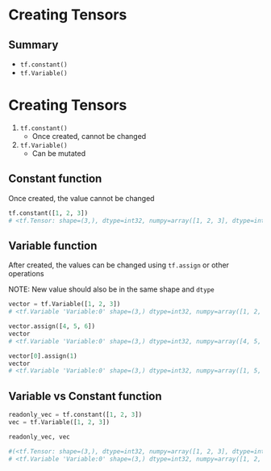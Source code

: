 # Creating Tensors

## Summary

- `tf.constant()`
- `tf.Variable()`

# Creating Tensors

1. `tf.constant()`
   - Once created, cannot be changed
2. `tf.Variable()`
   - Can be mutated

## Constant function

Once created, the value cannot be changed

```python
tf.constant([1, 2, 3])
# <tf.Tensor: shape=(3,), dtype=int32, numpy=array([1, 2, 3], dtype=int32)>
```

## Variable function

After created, the values can be changed using `tf.assign` or other operations

NOTE: New value should also be in the same shape and `dtype`

```python
vector = tf.Variable([1, 2, 3])
# <tf.Variable 'Variable:0' shape=(3,) dtype=int32, numpy=array([1, 2, 3], dtype=int32)>

vector.assign([4, 5, 6])
vector
# <tf.Variable 'Variable:0' shape=(3,) dtype=int32, numpy=array([4, 5, 6], dtype=int32)>

vector[0].assign(1)
vector
# <tf.Variable 'Variable:0' shape=(3,) dtype=int32, numpy=array([1, 5, 6], dtype=int32)>
```

## Variable vs Constant function

```python
readonly_vec = tf.constant([1, 2, 3])
vec = tf.Variable([1, 2, 3])

readonly_vec, vec

#(<tf.Tensor: shape=(3,), dtype=int32, numpy=array([1, 2, 3], dtype=int32)>,
# <tf.Variable 'Variable:0' shape=(3,) dtype=int32, numpy=array([1, 2, 3], dtype=int32)>)
```
